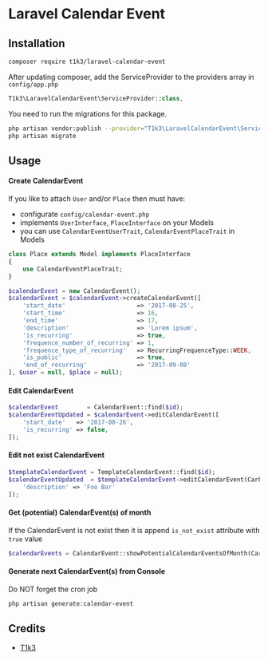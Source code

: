 # Laravel Calendar Event

## Installation
```bash
composer require t1k3/laravel-calendar-event
```

After updating composer, add the ServiceProvider to the providers array in `config/app.php`
```php
T1k3\LaravelCalendarEvent\ServiceProvider::class,
```

You need to run the migrations for this package.
```bash
php artisan vendor:publish --provider="T1k3\LaravelCalendarEvent\ServiceProvider"
php artisan migrate
```

## Usage

#### Create CalendarEvent
If you like to attach `User` and/or `Place` then must have:
* configurate `config/calendar-event.php` 
* implements `UserInterface`, `PlaceInterface` on your Models
* you can use `CalendarEventUserTrait`, `CalendarEventPlaceTrait` in Models

```php
class Place extends Model implements PlaceInterface
{
    use CalendarEventPlaceTrait;
}
```

```php
$calendarEvent = new CalendarEvent();
$calendarEvent = $calendarEvent->createCalendarEvent([
    'start_date'                    => '2017-08-25',
    'start_time'                    => 16,
    'end_time'                      => 17,
    'description'                   => 'Lorem ipsum',
    'is_recurring'                  => true,
    'frequence_number_of_recurring' => 1,
    'frequence_type_of_recurring'   => RecurringFrequenceType::WEEK,
    'is_public'                     => true,
    'end_of_recurring'              => '2017-09-08'
], $user = null, $place = null);
```

#### Edit CalendarEvent
```php
$calendarEvent        = CalendarEvent::find($id);
$calendarEventUpdated = $calendarEvent->editCalendarEvent([
    'start_date'   => '2017-08-26',
    'is_recurring' => false,
]);
```

#### Edit not exist CalendarEvent
```php
$templateCalendarEvent = TemplateCalendarEvent::find($id);
$calendarEventUpdated  = $templateCalendarEvent->editCalendarEvent(Carbon::parse('2017-08-30'), [
    'description' => 'Foo Bar'
]);
```

#### Get (potential) CalendarEvent(s) of month
If the CalendarEvent is not exist then it is append `is_not_exist` attribute with `true` value
```php
$calendarEvents = CalendarEvent::showPotentialCalendarEventsOfMonth(Carbon::parse('2017-08));
```

#### Generate next CalendarEvent(s) from Console
Do NOT forget the cron job 
```bash
php artisan generate:calendar-event
```

## Credits
* [T1k3](https://github.com/t1k3hu)
